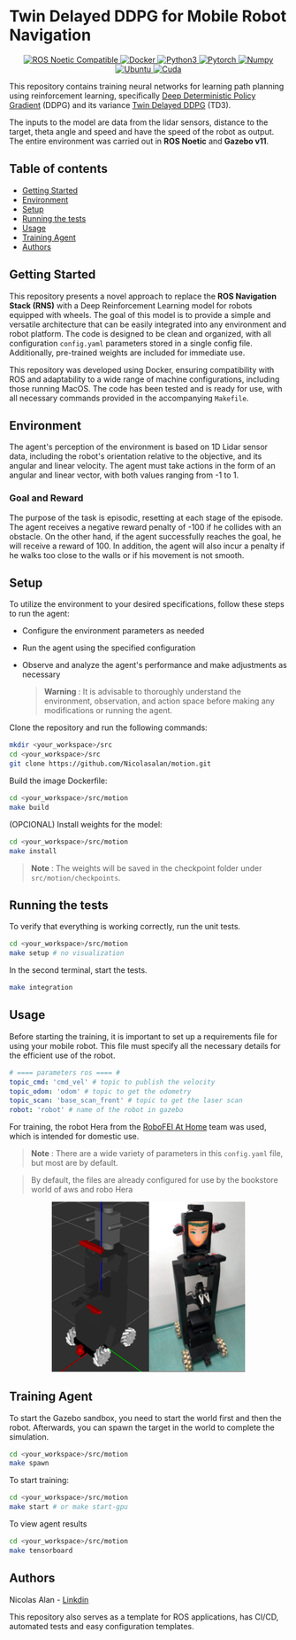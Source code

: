 # Twin Delayed DDPG for Mobile Robot Navigation

<p align="center">
  <a href="http://wiki.ros.org/noetic">
    <img src="https://img.shields.io/badge/ROS-Noetic-yellow" alt="ROS Noetic Compatible">
  </a>
  <a href="https://docs.docker.com/">
    <img src="https://img.shields.io/badge/Docker-v20.10.21-blue" alt="Docker">
  </a>
  <a href="https://www.python.org/">
    <img src="https://img.shields.io/badge/Python-v3.8.10-brightgreen" alt="Python3">
  </a>
  <a href="https://pytorch.org/">
    <img src="https://img.shields.io/badge/PyTorch-v1.13.1-orange" alt="Pytorch">
  </a>
  <a href="https://numpy.org/">
    <img src="https://img.shields.io/badge/NumPy-v1.17.4-blueviolet" alt="Numpy">
  </a>
  <a href="https://releases.ubuntu.com/">
    <img src="https://img.shields.io/badge/Ubuntu-v20.04-9cf" alt="Ubuntu">
  </a>
  <a href="https://developer.nvidia.com/cuda-downloads">
    <img src="https://img.shields.io/badge/Cuda-v11.8-red" alt="Cuda">
  </a>
</p>


This repository contains training neural networks for learning path planning using reinforcement learning, specifically [Deep Deterministic Policy Gradient](https://spinningup.openai.com/en/latest/algorithms/ddpg.html#id1) (DDPG) and its variance [Twin Delayed DDPG](https://spinningup.openai.com/en/latest/algorithms/td3.html#id1) (TD3).

The inputs to the model are data from the lidar sensors, distance to the target, theta angle and speed and have the speed of the robot as output. The entire environment was carried out in **ROS Noetic** and **Gazebo v11**.

## Table of contents  

- [Getting Started](#Getting-Started) 
- [Environment](#Environment) 
- [Setup](#Setup)
- [Running the tests](#Running-the-tests)
- [Usage](#Usage)
- [Training Agent](#Training-Agent)
- [Authors](#Authors)

## Getting Started
<a name="Getting-Started"></a>

This repository presents a novel approach to replace the **ROS Navigation Stack (RNS)** with a Deep Reinforcement Learning model for robots equipped with wheels. The goal of this model is to provide a simple and versatile architecture that can be easily integrated into any environment and robot platform. The code is designed to be clean and organized, with all configuration ``config.yaml`` parameters stored in a single config file. Additionally, pre-trained weights are included for immediate use.

This repository was developed using Docker, ensuring compatibility with ROS and adaptability to a wide range of machine configurations, including those running MacOS. The code has been tested and is ready for use, with all necessary commands provided in the accompanying ``Makefile``.

## Environment
<a name="Environment"></a>

The agent's perception of the environment is based on 1D Lidar sensor data, including the robot's orientation relative to the objective, and its angular and linear velocity. The agent must take actions in the form of an angular and linear vector, with both values ranging from -1 to 1.

### Goal and Reward
The purpose of the task is episodic, resetting at each stage of the episode. The agent receives a negative reward penalty of -100 if he collides with an obstacle. On the other hand, if the agent successfully reaches the goal, he will receive a reward of 100. In addition, the agent will also incur a penalty if he walks too close to the walls or if his movement is not smooth.

## Setup
<a name="Setup"></a>

To utilize the environment to your desired specifications, follow these steps to run the agent:

- Configure the environment parameters as needed
- Run the agent using the specified configuration
- Observe and analyze the agent's performance and make adjustments as necessary

  > **Warning** :
  > It is advisable to thoroughly understand the environment, observation, and action space before making any modifications or running the agent.

Clone the repository and run the following commands:

```bash
mkdir <your_workspace>/src
cd <your_workspace>/src
git clone https://github.com/Nicolasalan/motion.git
```

Build the image Dockerfile:

```bash
cd <your_workspace>/src/motion
make build
```

(OPCIONAL) Install weights for the model:

```bash
cd <your_workspace>/src/motion
make install
```
  > **Note** :
  > The weights will be saved in the checkpoint folder under `src/motion/checkpoints`.

## Running the tests

<a name="Running-the-tests"></a>

To verify that everything is working correctly, run the unit tests.
```bash
cd <your_workspace>/src/motion
make setup # no visualization
```
In the second terminal, start the tests.
```bash
make integration
```

## Usage

<a name="Usage"></a>

Before starting the training, it is important to set up a requirements file for using your mobile robot. This file must specify all the necessary details for the efficient use of the robot.

```yaml
# ==== parameters ros ==== #
topic_cmd: 'cmd_vel' # topic to publish the velocity
topic_odom: 'odom' # topic to get the odometry
topic_scan: 'base_scan_front' # topic to get the laser scan
robot: 'robot' # name of the robot in gazebo
```
For training, the robot Hera from the [RoboFEI At Home](https://github.com/robofei-home) team was used, which is intended for domestic use.
  > **Note** :
  > There are a wide variety of parameters in this `config.yaml` file, but most are by default.
  
  > By default, the files are already configured for use by the bookstore world of aws and robo Hera

<div align="center">
     <img src="https://raw.githubusercontent.com/Home-Environment-Robot-Assistant/hera_description/master/doc/hera2020.png" alt="Hera Robot" width="350px">
</div>

## Training Agent

<a name="Training-Agent"></a>

To start the Gazebo sandbox, you need to start the world first and then the robot. Afterwards, you can spawn the target in the world to complete the simulation.
```bash
cd <your_workspace>/src/motion
make spawn
```

To start training:

```bash
cd <your_workspace>/src/motion
make start # or make start-gpu
```

To view agent results

```bash
cd <your_workspace>/src/motion
make tensorboard
```

## Authors

<a name="Authors"></a>

Nicolas Alan - [Linkdin](https://www.linkedin.com/in/nicolas-alan-grotti/)

This repository also serves as a template for ROS applications, has CI/CD, automated tests and easy configuration templates.
